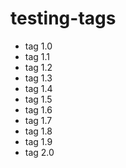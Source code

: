 # testing-tags

+ tag 1.0
+ tag 1.1
+ tag 1.2
+ tag 1.3
+ tag 1.4
+ tag 1.5
+ tag 1.6
+ tag 1.7
+ tag 1.8
+ tag 1.9
+ tag 2.0